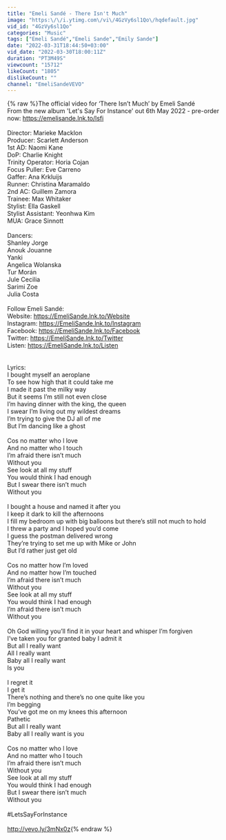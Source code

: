 ```yaml
---
title: "Emeli Sandé - There Isn't Much"
image: "https:\/\/i.ytimg.com\/vi\/4GzVy6sl1Qo\/hqdefault.jpg"
vid_id: "4GzVy6sl1Qo"
categories: "Music"
tags: ["Emeli Sandé","Emeli Sande","Emily Sande"]
date: "2022-03-31T18:44:50+03:00"
vid_date: "2022-03-30T18:00:11Z"
duration: "PT3M49S"
viewcount: "15712"
likeCount: "1805"
dislikeCount: ""
channel: "EmeliSandeVEVO"
---
```

{% raw %}The official video for ‘There Isn’t Much’ by Emeli Sandé <br />From the new album 'Let's Say For Instance' out 6th May 2022 - pre-order now: <a rel="nofollow" target="blank" href="https://emelisande.lnk.to/lsfi">https://emelisande.lnk.to/lsfi</a><br /> <br />Director: Marieke Macklon<br />Producer: Scarlett Anderson<br />1st AD: Naomi Kane<br />DoP: Charlie Knight<br />Trinity Operator: Horia Cojan<br />Focus Puller: Eve Carreno<br />Gaffer: Ana Krkluijs<br />Runner: Christina Maramaldo<br />2nd AC: Guillem Zamora<br />Trainee: Max Whitaker<br />Stylist: Ella Gaskell<br />Stylist Assistant: Yeonhwa Kim<br />MUA: Grace Sinnott<br /> <br />Dancers:<br />Shanley Jorge<br />Anouk Jouanne<br />Yanki<br />Angelica Wolanska<br />Tur Morán<br />Jule Cecilia<br />Sarimi Zoe<br />Julia Costa<br /><br />Follow Emeli Sandé: <br />Website: <a rel="nofollow" target="blank" href="https://EmeliSande.lnk.to/Website">https://EmeliSande.lnk.to/Website</a><br />Instagram: <a rel="nofollow" target="blank" href="https://EmeliSande.lnk.to/Instagram">https://EmeliSande.lnk.to/Instagram</a><br />Facebook: <a rel="nofollow" target="blank" href="https://EmeliSande.lnk.to/Facebook">https://EmeliSande.lnk.to/Facebook</a><br />Twitter: <a rel="nofollow" target="blank" href="https://EmeliSande.lnk.to/Twitter">https://EmeliSande.lnk.to/Twitter</a><br />Listen: <a rel="nofollow" target="blank" href="https://EmeliSande.lnk.to/Listen">https://EmeliSande.lnk.to/Listen</a><br /><br /><br />Lyrics:<br />I bought myself an aeroplane <br />To see how high that it could take me <br />I made it past the milky way <br />But it seems I’m still not even close <br />I’m having dinner with the king, the queen <br />I swear I’m living out my wildest dreams <br />I’m trying to give the DJ all of me <br />But I’m dancing like a ghost <br /> <br />Cos no matter who l love <br />And no matter who I touch <br />I’m afraid there isn’t much <br />Without you <br />See look at all my stuff <br />You would think I had enough <br />But I swear there isn’t much <br />Without you <br /> <br />I bought a house and named it after you <br />I keep it dark to kill the afternoons <br />I fill my bedroom up with big balloons but there’s still not much to hold <br />I threw a party and I hoped you’d come <br />I guess the postman delivered wrong <br />They’re trying to set me up with Mike or John <br />But I’d rather just get old <br /> <br />Cos no matter how l’m loved <br />And no matter how I’m touched <br />I’m afraid there isn’t much <br />Without you <br />See look at all my stuff <br />You would think I had enough <br />I’m afraid there isn’t much <br />Without you <br /> <br />Oh God willing you’ll find it in your heart and whisper I’m forgiven <br />I’ve taken you for granted baby I admit it <br />But all I really want  <br />All I really want <br />Baby all I really want  <br />Is you <br /> <br />I regret it <br />I get it  <br />There’s nothing and there’s no one quite like you <br />I’m begging  <br />You’ve got me on my knees this afternoon <br />Pathetic <br />But all I really want <br />Baby all I really want is you <br /> <br />Cos no matter who l love <br />And no matter who I touch <br />I’m afraid there isn’t much <br />Without you <br />See look at all my stuff <br />You would think I had enough <br />But I swear there isn’t much <br />Without you <br /><br />#LetsSayForInstance<br /><br /><a rel="nofollow" target="blank" href="http://vevo.ly/3mNx0z">http://vevo.ly/3mNx0z</a>{% endraw %}
